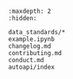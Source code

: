 ```{include} ../README.md
```

```{toctree}
:maxdepth: 2
:hidden:

data_standards/*
example.ipynb
changelog.md
contributing.md
conduct.md
autoapi/index
```